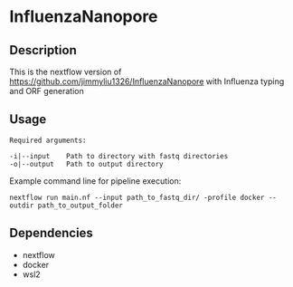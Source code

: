 # InfluenzaNanopore

## Description
This is the nextflow version of https://github.com/jimmyliu1326/InfluenzaNanopore with Influenza typing and ORF generation

## Usage
```
Required arguments:

-i|--input    Path to directory with fastq directories
-o|--output   Path to output directory
```

Example command line for pipeline execution:
```
nextflow run main.nf --input path_to_fastq_dir/ -profile docker --outdir path_to_output_folder
```

## Dependencies
* nextflow
* docker
* wsl2
